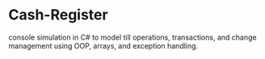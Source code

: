 # Cash-Register
console simulation in C# to model till operations, transactions, and change management using OOP, arrays, and exception handling.
